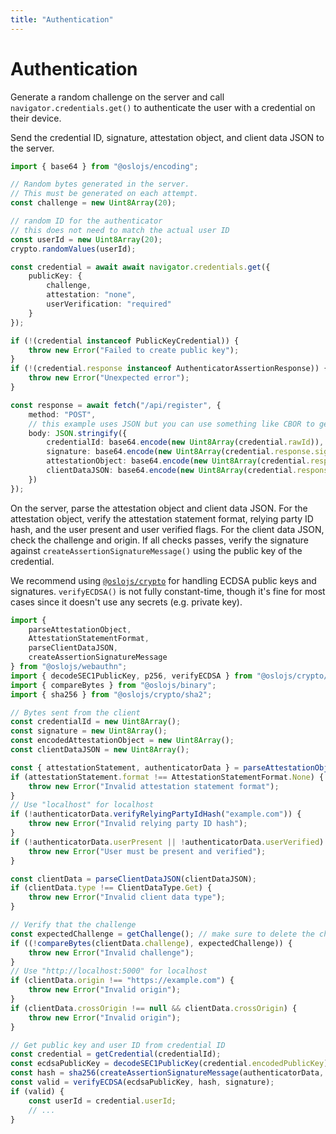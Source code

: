 ```yaml
---
title: "Authentication"
---
```


# Authentication

Generate a random challenge on the server and call `navigator.credentials.get()` to authenticate the user with a credential on their device.

Send the credential ID, signature, attestation object, and client data JSON to the server.

```ts
import { base64 } from "@oslojs/encoding";

// Random bytes generated in the server.
// This must be generated on each attempt.
const challenge = new Uint8Array(20);

// random ID for the authenticator
// this does not need to match the actual user ID
const userId = new Uint8Array(20);
crypto.randomValues(userId);

const credential = await await navigator.credentials.get({
	publicKey: {
		challenge,
		attestation: "none",
		userVerification: "required"
	}
});

if (!(credential instanceof PublicKeyCredential)) {
	throw new Error("Failed to create public key");
}
if (!(credential.response instanceof AuthenticatorAssertionResponse)) {
	throw new Error("Unexpected error");
}

const response = await fetch("/api/register", {
	method: "POST",
	// this example uses JSON but you can use something like CBOR to get something more compact
	body: JSON.stringify({
		credentialId: base64.encode(new Uint8Array(credential.rawId)),
		signature: base64.encode(new Uint8Array(credential.response.signature)),
		attestationObject: base64.encode(new Uint8Array(credential.response.attestationObject)),
		clientDataJSON: base64.encode(new Uint8Array(credential.response.clientDataJSON))
	})
});
```

On the server, parse the attestation object and client data JSON. For the attestation object, verify the attestation statement format, relying party ID hash, and the user present and user verified flags. For the client data JSON, check the challenge and origin. If all checks passes, verify the signature against `createAssertionSignatureMessage()` using the public key of the credential.

We recommend using [`@oslojs/crypto`](https://crypto.oslojs.dev) for handling ECDSA public keys and signatures. `verifyECDSA()` is not fully constant-time, though it's fine for most cases since it doesn't use any secrets (e.g. private key).

```ts
import {
	parseAttestationObject,
	AttestationStatementFormat,
	parseClientDataJSON,
	createAssertionSignatureMessage
} from "@oslojs/webauthn";
import { decodeSEC1PublicKey, p256, verifyECDSA } from "@oslojs/crypto/ecdsa";
import { compareBytes } from "@oslojs/binary";
import { sha256 } from "@oslojs/crypto/sha2";

// Bytes sent from the client
const credentialId = new Uint8Array();
const signature = new Uint8Array();
const encodedAttestationObject = new Uint8Array();
const clientDataJSON = new Uint8Array();

const { attestationStatement, authenticatorData } = parseAttestationObject(encodedAttestationObject);
if (attestationStatement.format !== AttestationStatementFormat.None) {
	throw new Error("Invalid attestation statement format");
}
// Use "localhost" for localhost
if (!authenticatorData.verifyRelyingPartyIdHash("example.com")) {
	throw new Error("Invalid relying party ID hash");
}
if (!authenticatorData.userPresent || !authenticatorData.userVerified) {
	throw new Error("User must be present and verified");
}

const clientData = parseClientDataJSON(clientDataJSON);
if (clientData.type !== ClientDataType.Get) {
	throw new Error("Invalid client data type");
}

// Verify that the challenge
const expectedChallenge = getChallenge(); // make sure to delete the challenge after use
if ((!compareBytes(clientData.challenge), expectedChallenge)) {
	throw new Error("Invalid challenge");
}
// Use "http://localhost:5000" for localhost
if (clientData.origin !== "https://example.com") {
	throw new Error("Invalid origin");
}
if (clientData.crossOrigin !== null && clientData.crossOrigin) {
	throw new Error("Invalid origin");
}

// Get public key and user ID from credential ID
const credential = getCredential(credentialId);
const ecdsaPublicKey = decodeSEC1PublicKey(credential.encodedPublicKey);
const hash = sha256(createAssertionSignatureMessage(authenticatorData, clientDataJSON));
const valid = verifyECDSA(ecdsaPublicKey, hash, signature);
if (valid) {
	const userId = credential.userId;
	// ...
}
```
